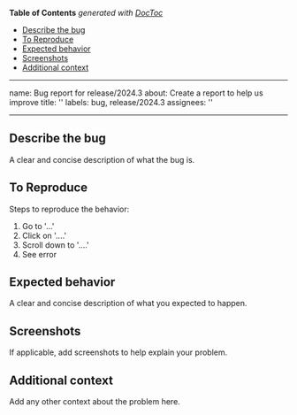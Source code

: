 <!-- START doctoc generated TOC please keep comment here to allow auto update -->
<!-- DON'T EDIT THIS SECTION, INSTEAD RE-RUN doctoc TO UPDATE -->
**Table of Contents**  *generated with [DocToc](https://github.com/thlorenz/doctoc)*

- [Describe the bug](#describe-the-bug)
- [To Reproduce](#to-reproduce)
- [Expected behavior](#expected-behavior)
- [Screenshots](#screenshots)
- [Additional context](#additional-context)

<!-- END doctoc generated TOC please keep comment here to allow auto update -->

---
name: Bug report for release/2024.3
about: Create a report to help us improve
title: ''
labels: bug, release/2024.3
assignees: ''

---

## Describe the bug
A clear and concise description of what the bug is.

## To Reproduce
Steps to reproduce the behavior:
1. Go to '...'
2. Click on '....'
3. Scroll down to '....'
4. See error

## Expected behavior
A clear and concise description of what you expected to happen.

## Screenshots
If applicable, add screenshots to help explain your problem.

## Additional context
Add any other context about the problem here.
